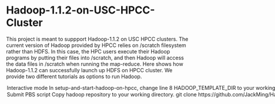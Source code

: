 # Hadoop-1.1.2-on-USC-HPCC-Cluster
This project is meant to suppport Hadoop-1.1.2 on USC HPCC clusters. The current version of Hadoop provided by HPCC relies on /scratch filesystem rather than HDFS. In this case, the HPC users execute their Hadoop programs by putting their files into /scratch, and then Hadoop will access the data files in /scratch when running the map-reduce. Here shows how Hadoop-1.1.2 can successfully launch up HDFS on HPCC cluster. We provide two different tutorials as options to run Hadoop. 

<Option 1> Interactive mode

1. In setup-and-start-hadoop-on-hpcc, change line 8 HADOOP_TEMPLATE_DIR to your working directory, specifically where your conf/ folder is.

            git clone https://github.com/JackMing/Hadoop-1.1.2-on-USC-HPCC-Cluster.git

2. In setup-and-start-hadoop-on-hpcc, change line 8 HADOOP_TEMPLATE_DIR to your working directory, specifically where your conf/ folder is.
2. You need to request nodes by **qsub** and run it in the interactive mode by adding option **-I** If you need more options, please check the main page of qsub.

            qsub -d . -l 'walltime=00:30:00,nodes=3,ppn=6,pmem=2g' -I

3. Before you start your hadoop program, you should run the following setup commands first to launch up the HDFS.

            source setup.sh
            setup-and-start-hadoop-on-hpcc

4. After the setup, you can submit your hadoop job as you want. You can also manage the HDFS by the command

            hdfs

5. Please remember to copy your output file out from the HDFS each time you finish your operation. The HDFS will be erased after you leave the cluster or the running time exceeds the walltime limit you set up before.

<Option 2> Submit PBS script

1. Copy hadoop repository to your working directory. 

            git clone https://github.com/JackMing/Hadoop-1.1.2-on-USC-HPCC-Cluster.git

2. In PBS script, modify your WORK_HOME path.
3. The current PBS script will run the hadoop example (pi calculation). If you want to run other examples, modify the corresponding paths.
4. In setup-and-start-hadoop-on-hpcc, change line 8 HADOOP_TEMPLATE_DIR to your working directory, specifically where your conf/ folder is.

 

